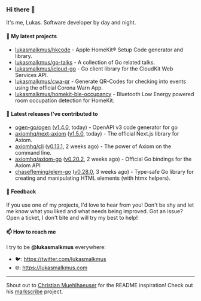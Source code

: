 ### Hi there 👋

It's me, Lukas. Software developer by day and night.

#### 🌱 My latest projects

- [lukasmalkmus/hkcode](https://github.com/lukasmalkmus/hkcode) - Apple HomeKit® Setup Code generator and library.
- [lukasmalkmus/go-talks](https://github.com/lukasmalkmus/go-talks) - A collection of Go related talks.
- [lukasmalkmus/icloud-go](https://github.com/lukasmalkmus/icloud-go) - Go client library for the CloudKit Web Services API.
- [lukasmalkmus/cwa-qr](https://github.com/lukasmalkmus/cwa-qr) - Generate QR-Codes for checking into events using the official Corona Warn App.
- [lukasmalkmus/homekit-ble-occupancy](https://github.com/lukasmalkmus/homekit-ble-occupancy) - Bluetooth Low Energy powered room occupation detection for HomeKit.

#### 🔭 Latest releases I've contributed to

- [ogen-go/ogen](https://github.com/ogen-go/ogen) ([v1.4.0](https://github.com/ogen-go/ogen/releases/tag/v1.4.0), today) - OpenAPI v3 code generator for go
- [axiomhq/next-axiom](https://github.com/axiomhq/next-axiom) ([v1.5.0](https://github.com/axiomhq/next-axiom/releases/tag/v1.5.0), today) - The official Next.js library for Axiom.
- [axiomhq/cli](https://github.com/axiomhq/cli) ([v0.13.1](https://github.com/axiomhq/cli/releases/tag/v0.13.1), 2 weeks ago) - The power of Axiom on the command line.
- [axiomhq/axiom-go](https://github.com/axiomhq/axiom-go) ([v0.20.2](https://github.com/axiomhq/axiom-go/releases/tag/v0.20.2), 2 weeks ago) - Official Go bindings for the Axiom API
- [chasefleming/elem-go](https://github.com/chasefleming/elem-go) ([v0.28.0](https://github.com/chasefleming/elem-go/releases/tag/v0.28.0), 3 weeks ago) - Type-safe Go library for creating and manipulating HTML elements (with htmx helpers).

#### 💬 Feedback

If you use one of my projects, I'd love to hear from you! Don't be shy and let
me know what you liked and what needs being improved. Got an issue? Open a
ticket, I don't bite and will try my best to help!

#### 📫 How to reach me

I try to be **@lukasmalkmus** everywhere:

- 🐦: https://twitter.com/lukasmalkmus
- 🌐: https://lukasmalkmus.com

---

Shout out to [Christian Muehlhaeuser](https://github.com/muesli) for the README
inspiration! Check out his [markscribe](https://github.com/muesli/markscribe)
project.
